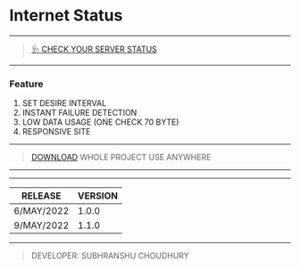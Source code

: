 # Internet Status

***
> [🩺 CHECK YOUR SERVER STATUS](https://subhranshuchoudhury.github.io/internetstatus "View website")

***
### Feature

1. SET DESIRE INTERVAL
1. INSTANT FAILURE DETECTION
1. LOW DATA USAGE (ONE CHECK 70 BYTE)
1. RESPONSIVE SITE

---

> [DOWNLOAD](https://github.com/subhranshuchoudhury/internetstatus/archive/refs/heads/main.zip "Download") WHOLE PROJECT USE ANYWHERE


---
---


|RELEASE|VERSION|
|-------|-------|
| 6/MAY/2022 | 1.0.0|
| 9/MAY/2022|1.1.0|

---
> DEVELOPER: SUBHRANSHU CHOUDHURY